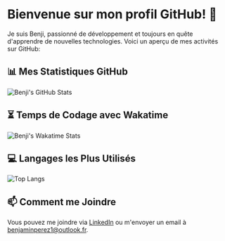 # Bienvenue sur mon profil GitHub! 👋

Je suis Benji, passionné de développement et toujours en quête d'apprendre de nouvelles technologies. Voici un aperçu de mes activités sur GitHub:

## 📊 Mes Statistiques GitHub

![Benji's GitHub Stats](https://github-readme-stats.vercel.app/api?username=benji28000&show_icons=true&theme=radical)

## ⏳ Temps de Codage avec Wakatime

![Benji's Wakatime Stats](https://github-readme-stats.vercel.app/api/wakatime?username=benji28000)

## 💻 Langages les Plus Utilisés

![Top Langs](https://github-readme-stats.vercel.app/api/top-langs/?username=benji28000&layout=compact&theme=radical)

## 📫 Comment me Joindre

Vous pouvez me joindre via [LinkedIn](https://www.linkedin.com/in/benjamin-perez-dev/) ou m'envoyer un email à [benjaminperez1@outlook.fr](mailto:benjaminperez1@outlook.fr).